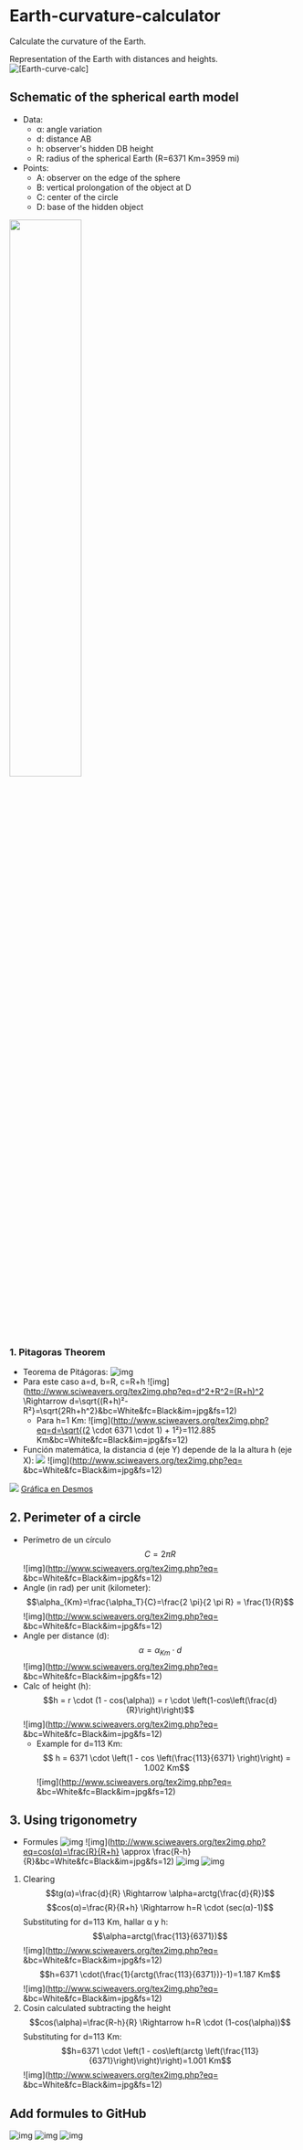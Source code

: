 # Earth-curvature-calculator
Calculate the curvature of the Earth.

Representation of the Earth with distances and heights.
![[Earth-curve-calc]](Earth-curve-calc.png)


## Schematic of the spherical earth model
- Data:
	- α: angle variation
	- d: distance AB
	- h: observer's hidden DB height
	- R: radius of the spherical Earth (R=6371 Km=3959 mi)
- Points:
	- A: observer on the edge of the sphere
	- B: vertical prolongation of the object at D
	- C: center of the circle
	- D: base of the hidden object
<img src="https://raw.githubusercontent.com/Curiosity432/Earth-curvature-calculator/main/Trigonometry-sphere.png" width=50% height=50%>

### 1. Pitagoras Theorem
- Teorema de Pitágoras: ![img](http://www.sciweavers.org/tex2img.php?eq=a²+b²=c²\Rightarrowc=\sqrt{a²+b²}&bc=White&fc=Black&im=jpg&fs=12)
- Para este caso a=d, b=R, c=R+h
  ![img](http://www.sciweavers.org/tex2img.php?eq=d^2+R^2=(R+h)^2 \Rightarrow d=\sqrt{(R+h)²-R²}=\sqrt{2Rh+h^2}&bc=White&fc=Black&im=jpg&fs=12)
	- Para h=1 Km:
	![img](http://www.sciweavers.org/tex2img.php?eq=d=\sqrt{(2 \cdot 6371 \cdot 1) + 1²}=112.885 Km&bc=White&fc=Black&im=jpg&fs=12)
- Función matemática, la distancia d (eje Y) depende de la  la altura h (eje X): 
<img src="https://render.githubusercontent.com/render/math?math=y=\sqrt{12742 x + x^2}"> ![img](http://www.sciweavers.org/tex2img.php?eq= &bc=White&fc=Black&im=jpg&fs=12)

![](Grafica-curvatura.png)
[Gráfica en Desmos](https://www.desmos.com/calculator/cbdgduxedl)

## 2. Perimeter of a circle
- Perímetro de un círculo
$$C=2 \pi R$$ ![img](http://www.sciweavers.org/tex2img.php?eq= &bc=White&fc=Black&im=jpg&fs=12)
- Angle (in rad) per unit (kilometer):
$$\alpha_{Km}=\frac{\alpha_T}{C}=\frac{2 \pi}{2 \pi R} = \frac{1}{R}$$ ![img](http://www.sciweavers.org/tex2img.php?eq= &bc=White&fc=Black&im=jpg&fs=12)
- Angle per distance (d):
$$\alpha=\alpha_{Km} \cdot d$$ ![img](http://www.sciweavers.org/tex2img.php?eq= &bc=White&fc=Black&im=jpg&fs=12)
- Calc of height (h):
$$h = r \cdot (1 - cos(\alpha)) = r \cdot \left(1-cos\left(\frac{d}{R}\right)\right)$$ ![img](http://www.sciweavers.org/tex2img.php?eq= &bc=White&fc=Black&im=jpg&fs=12)
	- Example for d=113 Km:
$$ h = 6371 \cdot \left(1 - cos \left(\frac{113}{6371} \right)\right) = 1.002 Km$$ ![img](http://www.sciweavers.org/tex2img.php?eq= &bc=White&fc=Black&im=jpg&fs=12)

## 3. Using trigonometry
- Formules
![img](http://www.sciweavers.org/tex2img.php?eq=sin^2(\alpha)+cos^2(α)=1&bc=White&fc=Black&im=jpg&fs=12)
![img](http://www.sciweavers.org/tex2img.php?eq=cos(α)=\frac{R}{R+h} \approx \frac{R-h}{R}&bc=White&fc=Black&im=jpg&fs=12)
![img](http://www.sciweavers.org/tex2img.php?eq=sin(α)=\frac{d}{R+h}&bc=White&fc=Black&im=jpg&fs=12)
![img](http://www.sciweavers.org/tex2img.php?eq=tg(α)=\frac{d}{R}&bc=White&fc=Black&im=jpg&fs=12)

1. Clearing
$$tg(α)=\frac{d}{R} \Rightarrow \alpha=arctg(\frac{d}{R})$$
$$cos(α)=\frac{R}{R+h} \Rightarrow h=R \cdot (sec(α)-1)$$
	Substituting for d=113 Km, hallar α y h:
	$$\alpha=arctg(\frac{113}{6371})$$ ![img](http://www.sciweavers.org/tex2img.php?eq= &bc=White&fc=Black&im=jpg&fs=12)
	$$h=6371 \cdot(\frac{1}{arctg(\frac{113}{6371})}-1)=1.187 Km$$ ![img](http://www.sciweavers.org/tex2img.php?eq= &bc=White&fc=Black&im=jpg&fs=12)
2. Cosin calculated subtracting the height
$$cos(\alpha)=\frac{R-h}{R} \Rightarrow h=R \cdot (1-cos(\alpha))$$
	Substituting for d=113 Km:
	$$h=6371 \cdot \left(1 - cos\left(arctg \left(\frac{113}{6371}\right)\right)\right)=1.001 Km$$ ![img](http://www.sciweavers.org/tex2img.php?eq= &bc=White&fc=Black&im=jpg&fs=12)
	
	
	

## Add formules to GitHub
![img](https://latex.codecogs.com/svg.image?sin^2(\alpha)&plus;cos^2(\alpha)=1)
![img](http://www.sciweavers.org/tex2img.php?eq=sin^2(\alpha)&plus;cos^2(\alpha)=1&bc=White&fc=Black&im=jpg&fs=12)
![img](https://render.githubusercontent.com/render/math?math=sin^2(\alpha)cos^2(\alpha)=1)

